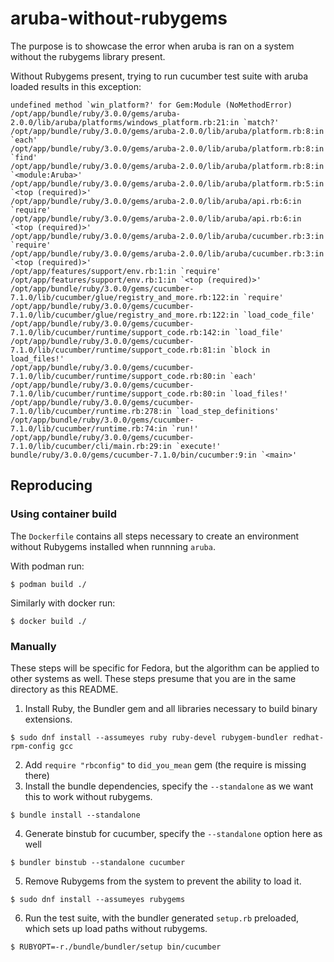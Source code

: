 # aruba-without-rubygems
The purpose is to showcase the error when aruba is ran on a system without
the rubygems library present.

Without Rubygems present, trying to run cucumber test suite with aruba loaded
results in this exception:
```
undefined method `win_platform?' for Gem:Module (NoMethodError)
/opt/app/bundle/ruby/3.0.0/gems/aruba-2.0.0/lib/aruba/platforms/windows_platform.rb:21:in `match?'
/opt/app/bundle/ruby/3.0.0/gems/aruba-2.0.0/lib/aruba/platform.rb:8:in `each'
/opt/app/bundle/ruby/3.0.0/gems/aruba-2.0.0/lib/aruba/platform.rb:8:in `find'
/opt/app/bundle/ruby/3.0.0/gems/aruba-2.0.0/lib/aruba/platform.rb:8:in `<module:Aruba>'
/opt/app/bundle/ruby/3.0.0/gems/aruba-2.0.0/lib/aruba/platform.rb:5:in `<top (required)>'
/opt/app/bundle/ruby/3.0.0/gems/aruba-2.0.0/lib/aruba/api.rb:6:in `require'
/opt/app/bundle/ruby/3.0.0/gems/aruba-2.0.0/lib/aruba/api.rb:6:in `<top (required)>'
/opt/app/bundle/ruby/3.0.0/gems/aruba-2.0.0/lib/aruba/cucumber.rb:3:in `require'
/opt/app/bundle/ruby/3.0.0/gems/aruba-2.0.0/lib/aruba/cucumber.rb:3:in `<top (required)>'
/opt/app/features/support/env.rb:1:in `require'
/opt/app/features/support/env.rb:1:in `<top (required)>'
/opt/app/bundle/ruby/3.0.0/gems/cucumber-7.1.0/lib/cucumber/glue/registry_and_more.rb:122:in `require'
/opt/app/bundle/ruby/3.0.0/gems/cucumber-7.1.0/lib/cucumber/glue/registry_and_more.rb:122:in `load_code_file'
/opt/app/bundle/ruby/3.0.0/gems/cucumber-7.1.0/lib/cucumber/runtime/support_code.rb:142:in `load_file'
/opt/app/bundle/ruby/3.0.0/gems/cucumber-7.1.0/lib/cucumber/runtime/support_code.rb:81:in `block in load_files!'
/opt/app/bundle/ruby/3.0.0/gems/cucumber-7.1.0/lib/cucumber/runtime/support_code.rb:80:in `each'
/opt/app/bundle/ruby/3.0.0/gems/cucumber-7.1.0/lib/cucumber/runtime/support_code.rb:80:in `load_files!'
/opt/app/bundle/ruby/3.0.0/gems/cucumber-7.1.0/lib/cucumber/runtime.rb:278:in `load_step_definitions'
/opt/app/bundle/ruby/3.0.0/gems/cucumber-7.1.0/lib/cucumber/runtime.rb:74:in `run!'
/opt/app/bundle/ruby/3.0.0/gems/cucumber-7.1.0/lib/cucumber/cli/main.rb:29:in `execute!'
bundle/ruby/3.0.0/gems/cucumber-7.1.0/bin/cucumber:9:in `<main>'
```

## Reproducing

### Using container build

The `Dockerfile` contains all steps necessary to create an environment without
Rubygems installed when runnning `aruba`.

With podman run:
```console
$ podman build ./
```

Similarly with docker run:
```console
$ docker build ./
```

### Manually
These steps will be specific for Fedora, but the algorithm can be applied
to other systems as well. These steps presume that you are in the same
directory as this README.

1. Install Ruby, the Bundler gem and all libraries necessary to build binary extensions.
```console
$ sudo dnf install --assumeyes ruby ruby-devel rubygem-bundler redhat-rpm-config gcc
```
2. Add `require "rbconfig"` to `did_you_mean` gem (the require is missing there)
3. Install the bundle dependencies, specify the `--standalone` as we want this
to work without rubygems.
```console
$ bundle install --standalone
```
4. Generate binstub for cucumber, specify the `--standalone` option here as well
```console
$ bundler binstub --standalone cucumber
```
5. Remove Rubygems from the system to prevent the ability to load it.
```console
$ sudo dnf install --assumeyes rubygems
```
6. Run the test suite, with the bundler generated `setup.rb` preloaded,
which sets up load paths without rubygems.
```console
$ RUBYOPT=-r./bundle/bundler/setup bin/cucumber
```
